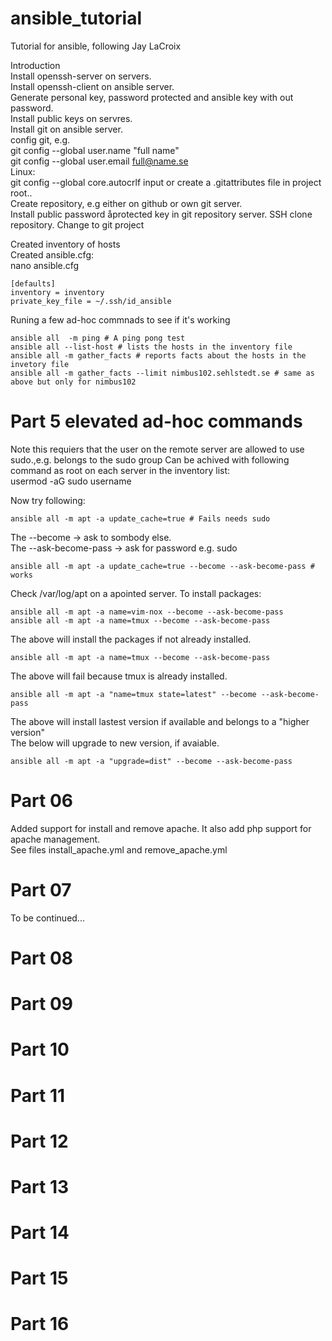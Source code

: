 # ansible_tutorial

Tutorial for ansible, following Jay LaCroix  

Introduction  
Install openssh-server on servers.  
Install openssh-client on ansible server.  
Generate personal key, password protected and ansible key with out password.  
Install public keys on servres.  
Install git on ansible server.  
config git, e.g.  
git config --global user.name "full name"  
git config --global user.email  full@name.se  
Linux:  
git config --global core.autocrlf input
or create a .gitattributes file in project root..  
Create repository, e.g either on github or own git server.  
Install public password åprotected key in git repository server.
SSH clone repository. Change to git project  

Created inventory of hosts  
Created ansible.cfg:  
nano ansible.cfg   

    [defaults]  
    inventory = inventory  
    private_key_file = ~/.ssh/id_ansible  
  
  
Runing a few ad-hoc commnads to see if it's working  

    ansible all  -m ping # A ping pong test  
    ansible all --list-host # lists the hosts in the inventory file  
    ansible all -m gather_facts # reports facts about the hosts in the invetory file  
    ansible all -m gather_facts --limit nimbus102.sehlstedt.se # same as above but only for nimbus102  
  
# Part 5 elevated ad-hoc commands  
Note this requiers that the user on the remote server are allowed to use sudo.,e.g. belongs to the sudo group
Can be achived with following command as root on each server in the inventory list:  
    usermod -aG sudo username    
  
Now try following:  
  
    ansible all -m apt -a update_cache=true # Fails needs sudo  
  
The --become -> ask to sombody else.  
The --ask-become-pass -> ask for password e.g. sudo   
  
    ansible all -m apt -a update_cache=true --become --ask-become-pass # works  
  
Check /var/log/apt on a apointed server. To install packages:  
  
    ansible all -m apt -a name=vim-nox --become --ask-become-pass  
    ansible all -m apt -a name=tmux --become --ask-become-pass  
  
The above will install the packages if not already installed.  
  
    ansible all -m apt -a name=tmux --become --ask-become-pass  
The above will fail because tmux is already installed.  
  
    ansible all -m apt -a "name=tmux state=latest" --become --ask-become-pass  
The above will install lastest version if available and belongs to a "higher version"  
The below will upgrade to new version, if avaiable.  
  
    ansible all -m apt -a "upgrade=dist" --become --ask-become-pass  
  
# Part 06  
Added support for install and remove apache. It also add php support for apache management.  
See files install_apache.yml and  remove_apache.yml   
# Part 07  
To be continued...  

# Part 08  

# Part 09  

# Part 10  

# Part 11  

# Part 12  

# Part 13  

# Part 14  

# Part 15  

# Part 16  







